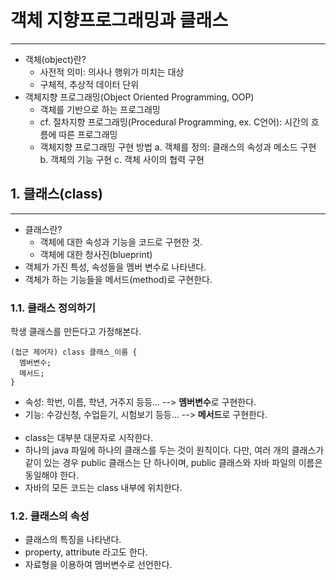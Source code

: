 # 객체 지향프로그래밍과 클래스
---
* 객체(object)란?
  - 사전적 의미: 의사나 행위가 미치는 대상
  - 구체적, 추상적 데이터 단위
* 객체지향 프로그래밍(Object Oriented Programming, OOP)
  - 객체를 기반으로 하는 프로그래밍
  - cf. 절차지향 프로그래밍(Procedural Programming, ex. C언어): 시간의 흐름에 따른 프로그래밍
  - 객체지향 프로그래밍 구현 방법
    a. 객체를 정의: 클래스의 속성과 메소드 구현
    b. 객체의 기능 구현
    c. 객체 사이의 협력 구현

## 1. 클래스(class)
---
* 클래스란?
  * 객체에 대한 속성과 기능을 코드로 구현한 것.
  * 객체에 대한 청사진(blueprint)
* 객체가 가진 특성, 속성들을 멤버 변수로 나타낸다.
* 객체가 하는 기능들을 메서드(method)로 구현한다.

### 1.1. 클래스 정의하기
학생 클래스를 만든다고 가정해본다.
```
(접근 제어자) class 클래스_이름 {
  멤버변수;
  메서드;
}
```
* 속성: 학번, 이름, 학년, 거주지 등등... --> **멤버변수**로 구현한다.
* 기능: 수강신청, 수업듣기, 시험보기 등등... --> **메서드**로 구현한다.<br><br>
* class는 대부분 대문자로 시작한다.
* 하나의 java 파일에 하나의 클래스를 두는 것이 원칙이다. 다만, 여러 개의 클래스가 같이 있는 경우 public 클래스는 단 하나이며, public 클래스와 자바 파일의 이름은 동일해야 한다.
* 자바의 모든 코드는 class 내부에 위치한다.

### 1.2. 클래스의 속성
* 클래스의 특징을 나타낸다.
* property, attribute 라고도 한다.
* 자료형을 이용하여 멤버변수로 선언한다.
